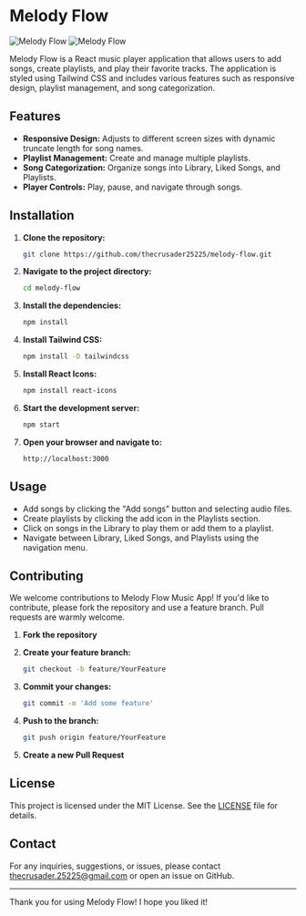 # Melody Flow

![Melody Flow](preview1.png)
![Melody Flow](preview2.png)

Melody Flow is a React music player application that allows users to add songs, create playlists, and play their favorite tracks. The application is styled using Tailwind CSS and includes various features such as responsive design, playlist management, and song categorization.

## Features

- **Responsive Design:** Adjusts to different screen sizes with dynamic truncate length for song names.
- **Playlist Management:** Create and manage multiple playlists.
- **Song Categorization:** Organize songs into Library, Liked Songs, and Playlists.
- **Player Controls:** Play, pause, and navigate through songs.


## Installation

1. **Clone the repository:**
   ```sh
   git clone https://github.com/thecrusader25225/melody-flow.git
   ```
2. **Navigate to the project directory:**

    ```sh
    cd melody-flow
    ```

3. **Install the dependencies:**

    ```sh
    npm install
    ```

4. **Install Tailwind CSS:**

    ```sh
    npm install -D tailwindcss
    ```

5. **Install React Icons:**

    ```sh
    npm install react-icons
    ```

6. **Start the development server:**

    ```sh
    npm start
    ```

7. **Open your browser and navigate to:**

    ```
    http://localhost:3000
    ```


## Usage

- Add songs by clicking the "Add songs" button and selecting audio files.
- Create playlists by clicking the add icon in the Playlists section.
- Click on songs in the Library to play them or add them to a playlist.
- Navigate between Library, Liked Songs, and Playlists using the navigation menu.


## Contributing

We welcome contributions to Melody Flow Music App! If you'd like to contribute, please fork the repository and use a feature branch. Pull requests are warmly welcome.

1. **Fork the repository**
2. **Create your feature branch:**

    ```sh
    git checkout -b feature/YourFeature
    ```

3. **Commit your changes:**

    ```sh
    git commit -m 'Add some feature'
    ```

4. **Push to the branch:**

    ```sh
    git push origin feature/YourFeature
    ```

5. **Create a new Pull Request**


## License

This project is licensed under the MIT License. See the [LICENSE](LICENSE) file for details.


## Contact

For any inquiries, suggestions, or issues, please contact thecrusader.25225@gmail.com or open an issue on GitHub.

---

Thank you for using Melody Flow! I hope you liked it!
